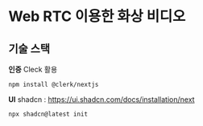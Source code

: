# Web RTC 이용한 화상 비디오

## 기술 스택

**인증**
Cleck 활용

```
npm install @clerk/nextjs
```

**UI**
shadcn : https://ui.shadcn.com/docs/installation/next

```
npx shadcn@latest init
```
